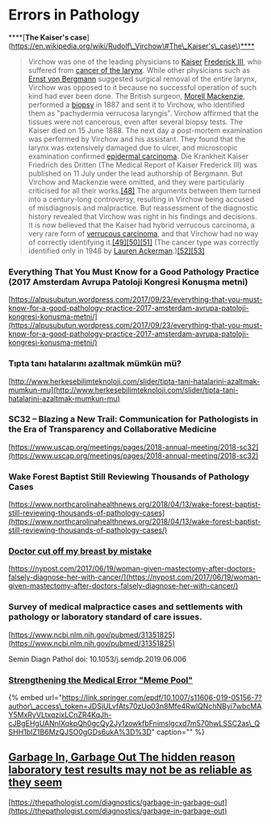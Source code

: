 # Errors in Pathology

\*\*\*\*\[**The Kaiser's case**\]\([https://en.wikipedia.org/wiki/Rudolf\_Virchow\#The\_Kaiser's\_case\)\*\*\*\*](https://en.wikipedia.org/wiki/Rudolf_Virchow#The_Kaiser's_case%29****)

> Virchow was one of the leading physicians to [Kaiser](https://en.wikipedia.org/wiki/Kaiser) [Frederick III](https://en.wikipedia.org/wiki/Frederick_III,_German_Emperor), who suffered from [cancer of the larynx](https://en.wikipedia.org/wiki/Laryngeal_cancer). While other physicians such as [Ernst von Bergmann](https://en.wikipedia.org/wiki/Ernst_von_Bergmann) suggested surgical removal of the entire larynx, Virchow was opposed to it because no successful operation of such kind had ever been done. The British surgeon, [Morell Mackenzie](https://en.wikipedia.org/wiki/Morell_Mackenzie), performed a [biopsy](https://en.wikipedia.org/wiki/Biopsy) in 1887 and sent it to Virchow, who identified them as "pachydermia verrucosa laryngis". Virchow affirmed that the tissues were not cancerous, even after several biopsy tests. The Kaiser died on 15 June 1888. The next day a post-mortem examination was performed by Virchow and his assistant. They found that the larynx was extensively damaged due to ulcer, and microscopic examination confirmed [epidermal carcinoma](https://en.wikipedia.org/wiki/Carcinoma). Die Krankheit Kaiser Friedrich des Dritten \(The Medical Report of Kaiser Frederick III\) was published on 11 July under the lead authorship of Bergmann. But Virchow and Mackenzie were omitted, and they were particularly criticised for all their works.[\[48\]](https://en.wikipedia.org/wiki/Rudolf_Virchow#cite_note-48) The arguments between them turned into a century-long controversy, resulting in Virchow being accused of misdiagnosis and malpractice. But reassessment of the diagnostic history revealed that Virchow was right in his findings and decisions. It is now believed that the Kaiser had hybrid verrucous carcinoma, a very rare form of [verrucous carcinoma](https://en.wikipedia.org/wiki/Verrucous_carcinoma), and that Virchow had no way of correctly identifying it.[\[49\]](https://en.wikipedia.org/wiki/Rudolf_Virchow#cite_note-49)[\[50\]](https://en.wikipedia.org/wiki/Rudolf_Virchow#cite_note-50)[\[51\]](https://en.wikipedia.org/wiki/Rudolf_Virchow#cite_note-51) \(The cancer type was correctly identified only in 1948 by [Lauren Ackerman](https://en.wikipedia.org/wiki/Lauren_Ackerman).\)[\[52\]](https://en.wikipedia.org/wiki/Rudolf_Virchow#cite_note-52)[\[53\]](https://en.wikipedia.org/wiki/Rudolf_Virchow#cite_note-53)

### Everything That You Must Know for a Good Pathology Practice \(2017 Amsterdam Avrupa Patoloji Kongresi Konuşma metni\)

[https://alpusubutun.wordpress.com/2017/09/23/everything-that-you-must-know-for-a-good-pathology-practice-2017-amsterdam-avrupa-patoloji-kongresi-konusma-metni/](https://alpusubutun.wordpress.com/2017/09/23/everything-that-you-must-know-for-a-good-pathology-practice-2017-amsterdam-avrupa-patoloji-kongresi-konusma-metni/)

### Tıpta tanı hatalarını azaltmak mümkün mü?

[http://www.herkesebilimteknoloji.com/slider/tipta-tani-hatalarini-azaltmak-mumkun-mu](http://www.herkesebilimteknoloji.com/slider/tipta-tani-hatalarini-azaltmak-mumkun-mu)

### SC32 – Blazing a New Trail: Communication for Pathologists in the Era of Transparency and Collaborative Medicine

[https://www.uscap.org/meetings/pages/2018-annual-meeting/2018-sc32](https://www.uscap.org/meetings/pages/2018-annual-meeting/2018-sc32)

### Wake Forest Baptist Still Reviewing Thousands of Pathology Cases

[https://www.northcarolinahealthnews.org/2018/04/13/wake-forest-baptist-still-reviewing-thousands-of-pathology-cases](https://www.northcarolinahealthnews.org/2018/04/13/wake-forest-baptist-still-reviewing-thousands-of-pathology-cases/)

### [Doctor cut off my breast by mistake](https://nypost.com/2017/06/19/woman-given-mastectomy-after-doctors-falsely-diagnose-her-with-cancer/)

[https://nypost.com/2017/06/19/woman-given-mastectomy-after-doctors-falsely-diagnose-her-with-cancer/](https://nypost.com/2017/06/19/woman-given-mastectomy-after-doctors-falsely-diagnose-her-with-cancer/)

### **S**urvey of medical malpractice cases and settlements with pathology or laboratory standard of care issues.

[https://www.ncbi.nlm.nih.gov/pubmed/31351825](https://www.ncbi.nlm.nih.gov/pubmed/31351825)

Semin Diagn Pathol doi: 10.1053/j.semdp.2019.06.006

### [Strengthening the Medical Error "Meme Pool"](https://link.springer.com/article/10.1007/s11606-019-05156-7)

{% embed url="https://link.springer.com/epdf/10.1007/s11606-019-05156-7?author\_access\_token=JDSjULvfAts70zUo03n8Mfe4RwlQNchNByi7wbcMAY5MxRyVLtxqzixLCnZR4KqJh-cJBgEHgUANnlXqkpQh0gcQy2Jy1zowkfbFnimslgcxd7m570hwLSSC2as\_QSHH1bIZ1B6MzQJSO0gGDs6ukA%3D%3D" caption="" %}

## [Garbage In, Garbage Out The hidden reason laboratory test results may not be as reliable as they seem](https://thepathologist.com/diagnostics/garbage-in-garbage-out)

[https://thepathologist.com/diagnostics/garbage-in-garbage-out](https://thepathologist.com/diagnostics/garbage-in-garbage-out)

